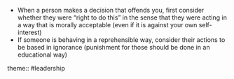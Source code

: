 - When a person makes a decision that offends you, first consider whether they were “right to do this” in the sense that they were acting in a way that is morally acceptable (even if it is against your own self-interest)
- If someone is behaving in a reprehensible way, consider their actions to be based in ignorance (punishment for those should be done in an educational way)

theme:: #leadership 